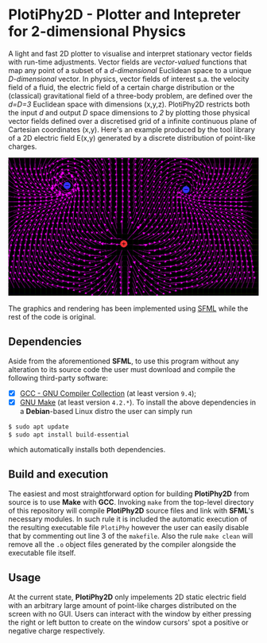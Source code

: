 # PlotiPhy2D - Plotter and Intepreter for 2-dimensional Physics

A light and fast 2D plotter to visualise and interpret stationary vector fields with run-time adjustments. Vector fields are _vector-valued_ functions that map any point of a subset of a _d-dimensional_ Euclidean space to a unique _D-dimensional_ vector. In physics, vector fields of interest s.a. the velocity field of a fluid, the electric field of a certain charge distribution or the (classical) gravitational field of a three-body problem, are defined over the _d=D=3_ Euclidean space with dimensions (x,y,z). PlotiPhy2D restricts both the input _d_ and output _D_ space dimensions to _2_ by plotting those physical vector fields defined over a discretised grid of a infinite continuous plane of Cartesian coordinates (x,y). Here's an example produced by the tool library of a 2D electric field E(x,y) generated by a discrete distribution of point-like charges.

![](example.png)

The graphics and rendering has been implemented using [SFML](https://github.com/SFML/SFML) while the rest of the code is original.

## Dependencies
Aside from the aforementioned __SFML__, to use this program without any alteration to its source code the user must download and compile the following third-party software:
- [x]  [GCC - GNU Compiler Collection](https://gcc.gnu.org/) (at least version `9.4`);
- [x]  [GNU Make](https://www.gnu.org/software/make/) (at least version `4.2.*`).
To install the above dependencies in a __Debian__-based Linux distro the user can simply run
```
$ sudo apt update
$ sudo apt install build-essential
```
which automatically installs both dependencies.

## Build and execution
The easiest and most straightforward option for building __PlotiPhy2D__ from source is to use __Make__ with __GCC__. Invoking `make` from the top-level directory of this repository will compile __PlotiPhy2D__ source files and link with __SFML__'s necessary modules. In such rule it is included the automatic execution of the resulting executable file `PlotiPhy` however the user can easily disable that by commenting out line 3 of the `makefile`. Also the rule `make clean` will remove all the `.o` object files generated by the compiler alongside the executable file itself.

## Usage
At the current state, __PlotiPhy2D__ only impelements 2D static electric field with an arbitrary large amount of point-like charges distributed on the screen with no GUI. Users can interact with the window by either pressing the right or left button to create on the window cursors' spot a positive or negative charge respectively.